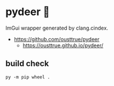 # pydeer 🦌

ImGui wrapper generated by clang.cindex. 

-   <https://github.com/ousttrue/pydeer>
    -   <https://ousttrue.github.io/pydeer/>

## build check

```
py -m pip wheel .
```
